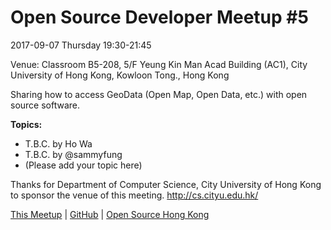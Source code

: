 # Open Source Developer Meetup #5

2017-09-07 Thursday 19:30-21:45

Venue: Classroom B5-208, 5/F Yeung Kin Man Acad Building (AC1), City University of Hong Kong, Kowloon Tong., Hong Kong 

Sharing how to access GeoData (Open Map, Open Data, etc.) with open source software. 

**Topics:**

* T.B.C. by Ho Wa
* T.B.C. by @sammyfung
* (Please add your topic here)

Thanks for Department of Computer Science, City University of Hong Kong to sponsor the venue of this meeting. http://cs.cityu.edu.hk/

[This Meetup](http://devmeetup.opensource.hk) | [GitHub](https://github.com/opensourcehk/devmeetup/tree/master/2017/09/README.md) | [Open Source Hong Kong](https://opensource.hk)
